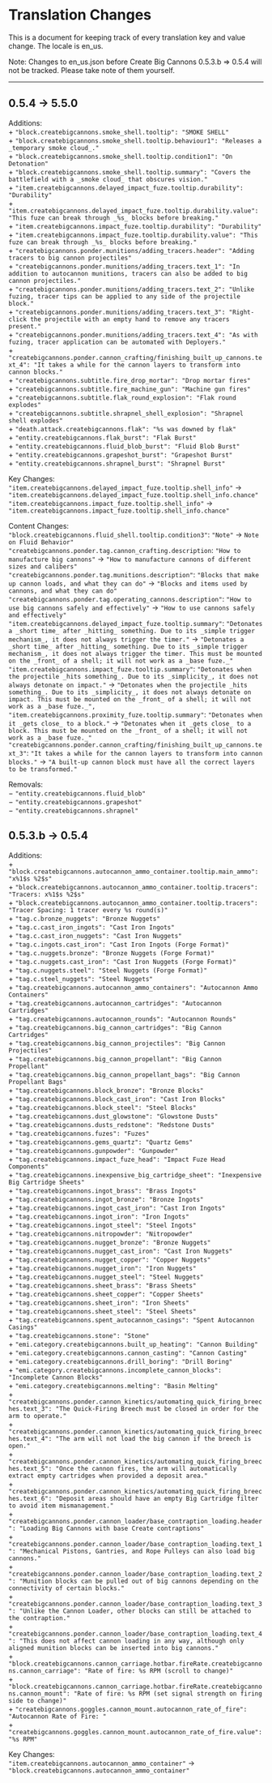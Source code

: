# Translation Changes

This is a document for keeping track of every translation key and value change. The locale is en_us.

Note: Changes to en_us.json before Create Big Cannons 0.5.3.b => 0.5.4 will not be tracked. Please take note of them yourself.

---

## 0.5.4 → 5.5.0

Additions: \
&plus; `"block.createbigcannons.smoke_shell.tooltip": "SMOKE SHELL"` \
&plus; `"block.createbigcannons.smoke_shell.tooltip.behaviour1": "Releases a _temporary smoke cloud_."` \
&plus; `"block.createbigcannons.smoke_shell.tooltip.condition1": "On Detonation"` \
&plus; `"block.createbigcannons.smoke_shell.tooltip.summary": "Covers the battlefield with a _smoke cloud_ that obscures vision."` \
&plus; `"item.createbigcannons.delayed_impact_fuze.tooltip.durability": "Durability"` \
&plus; `"item.createbigcannons.delayed_impact_fuze.tooltip.durability.value": "This fuze can break through _%s_ blocks before breaking."` \
&plus; `"item.createbigcannons.impact_fuze.tooltip.durability": "Durability"` \
&plus; `"item.createbigcannons.impact_fuze.tooltip.durability.value": "This fuze can break through _%s_ blocks before breaking."` \
&plus; `"createbigcannons.ponder.munitions/adding_tracers.header": "Adding tracers to big cannon projectiles"` \
&plus; `"createbigcannons.ponder.munitions/adding_tracers.text_1": "In addition to autocannon munitions, tracers can also be added to big cannon projectiles."` \
&plus; `"createbigcannons.ponder.munitions/adding_tracers.text_2": "Unlike fuzing, tracer tips can be applied to any side of the projectile block."` \
&plus; `"createbigcannons.ponder.munitions/adding_tracers.text_3": "Right-click the projectile with an empty hand to remove any tracers present."` \
&plus; `"createbigcannons.ponder.munitions/adding_tracers.text_4": "As with fuzing, tracer application can be automated with Deployers."` \
&plus; `"createbigcannons.ponder.cannon_crafting/finishing_built_up_cannons.text_4": "It takes a while for the cannon layers to transform into cannon blocks."` \
&plus; `"createbigcannons.subtitle.fire_drop_mortar": "Drop mortar fires"` \
&plus; `"createbigcannons.subtitle.fire_machine_gun": "Machine gun fires"` \
&plus; `"createbigcannons.subtitle.flak_round_explosion": "Flak round explodes"` \
&plus; `"createbigcannons.subtitle.shrapnel_shell_explosion": "Shrapnel shell explodes"` \
&plus; `"death.attack.createbigcannons.flak": "%s was downed by flak"` \
&plus; `"entity.createbigcannons.flak_burst": "Flak Burst"` \
&plus; `"entity.createbigcannons.fluid_blob_burst": "Fluid Blob Burst"` \
&plus; `"entity.createbigcannons.grapeshot_burst": "Grapeshot Burst"` \
&plus; `"entity.createbigcannons.shrapnel_burst": "Shrapnel Burst"`

Key Changes: \
`"item.createbigcannons.delayed_impact_fuze.tooltip.shell_info"` → `"item.createbigcannons.delayed_impact_fuze.tooltip.shell_info.chance"` \
`"item.createbigcannons.impact_fuze.tooltip.shell_info"` → `"item.createbigcannons.impact_fuze.tooltip.shell_info.chance"`

Content Changes: \
`"block.createbigcannons.fluid_shell.tooltip.condition3"`: `"Note"` → `Note on Fluid Behavior"` \
`"createbigcannons.ponder.tag.cannon_crafting.description`: `"How to manufacture big cannons"` → `"How to manufacture cannons of different sizes and calibers"` \
`"createbigcannons.ponder.tag.munitions.description"`: `"Blocks that make up cannon loads, and what they can do"` → `"Blocks and items used by cannons, and what they can do"` \
`"createbigcannons.ponder.tag.operating_cannons.description"`: `"How to use big cannons safely and effectively"` → `"How to use cannons safely and effectively"` \
`"item.createbigcannons.delayed_impact_fuze.tooltip.summary"`: `"Detonates a _short time_ after _hitting_ something. Due to its _simple trigger mechanism_, it does not always trigger the timer."` → `"Detonates a _short time_ after _hitting_ something. Due to its _simple trigger mechanism_, it does not always trigger the timer. This must be mounted on the _front_ of a shell; it will not work as a _base fuze._"` \
`"item.createbigcannons.impact_fuze.tooltip.summary"`: `"Detonates when the projectile _hits something_. Due to its _simplicity_, it does not always detonate on impact."` → `"Detonates when the projectile _hits something_. Due to its _simplicity_, it does not always detonate on impact. This must be mounted on the _front_ of a shell; it will not work as a _base fuze._",` \
`"item.createbigcannons.proximity_fuze.tooltip.summary"`: `"Detonates when it _gets close_ to a block."` → `"Detonates when it _gets close_ to a block. This must be mounted on the _front_ of a shell; it will not work as a _base fuze._"` \
`"createbigcannons.ponder.cannon_crafting/finishing_built_up_cannons.text_3"`: `"It takes a while for the cannon layers to transform into cannon blocks."` → `"A built-up cannon block must have all the correct layers to be transformed."`

Removals: \
&minus; `"entity.createbigcannons.fluid_blob"` \
&minus; `"entity.createbigcannons.grapeshot"` \
&minus; `"entity.createbigcannons.shrapnel"`

## 0.5.3.b → 0.5.4

Additions: \
&plus; `"block.createbigcannons.autocannon_ammo_container.tooltip.main_ammo": "x%1$s %2$s"` \
&plus; `"block.createbigcannons.autocannon_ammo_container.tooltip.tracers": "Tracers: x%1$s %2$s"` \
&plus; `"block.createbigcannons.autocannon_ammo_container.tooltip.tracers": "Tracer Spacing: 1 tracer every %s round(s)"` \
&plus; `"tag.c.bronze_nuggets": "Bronze Nuggets"` \
&plus; `"tag.c.cast_iron_ingots": "Cast Iron Ingots"` \
&plus; `"tag.c.cast_iron_nuggets": "Cast Iron Nuggets"` \
&plus; `"tag.c.ingots.cast_iron": "Cast Iron Ingots (Forge Format)"` \
&plus; `"tag.c.nuggets.bronze": "Bronze Nuggets (Forge Format)"` \
&plus; `"tag.c.nuggets.cast_iron": "Cast Iron Nuggets (Forge Format)"` \
&plus; `"tag.c.nuggets.steel": "Steel Nuggets (Forge Format)"` \
&plus; `"tag.c.steel_nuggets": "Steel Nuggets"` \
&plus; `"tag.createbigcannons.autocannon_ammo_containers": "Autocannon Ammo Containers"` \
&plus; `"tag.createbigcannons.autocannon_cartridges": "Autocannon Cartridges"` \
&plus; `"tag.createbigcannons.autocannon_rounds": "Autocannon Rounds"` \
&plus; `"tag.createbigcannons.big_cannon_cartridges": "Big Cannon Cartridges"` \
&plus; `"tag.createbigcannons.big_cannon_projectiles": "Big Cannon Projectiles"` \
&plus; `"tag.createbigcannons.big_cannon_propellant": "Big Cannon Propellant"` \
&plus; `"tag.createbigcannons.big_cannon_propellant_bags": "Big Cannon Propellant Bags"` \
&plus; `"tag.createbigcannons.block_bronze": "Bronze Blocks"` \
&plus; `"tag.createbigcannons.block_cast_iron": "Cast Iron Blocks"` \
&plus; `"tag.createbigcannons.block_steel": "Steel Blocks"` \
&plus; `"tag.createbigcannons.dust_glowstone": "Glowstone Dusts"` \
&plus; `"tag.createbigcannons.dusts_redstone": "Redstone Dusts"` \
&plus; `"tag.createbigcannons.fuzes": "Fuzes"` \
&plus; `"tag.createbigcannons.gems_quartz": "Quartz Gems"` \
&plus; `"tag.createbigcannons.gunpowder": "Gunpowder"` \
&plus; `"tag.createbigcannons.impact_fuze_head": "Impact Fuze Head Components"` \
&plus; `"tag.createbigcannons.inexpensive_big_cartridge_sheet": "Inexpensive Big Cartridge Sheets"` \
&plus; `"tag.createbigcannons.ingot_brass": "Brass Ingots"` \
&plus; `"tag.createbigcannons.ingot_bronze": "Bronze Ingots"` \
&plus; `"tag.createbigcannons.ingot_cast_iron": "Cast Iron Ingots"` \
&plus; `"tag.createbigcannons.ingot_iron": "Iron Ingots"` \
&plus; `"tag.createbigcannons.ingot_steel": "Steel Ingots"` \
&plus; `"tag.createbigcannons.nitropowder": "Nitropowder"` \
&plus; `"tag.createbigcannons.nugget_bronze": "Bronze Nuggets"` \
&plus; `"tag.createbigcannons.nugget_cast_iron": "Cast Iron Nuggets"` \
&plus; `"tag.createbigcannons.nugget_copper": "Copper Nuggets"` \
&plus; `"tag.createbigcannons.nugget_iron": "Iron Nuggets"` \
&plus; `"tag.createbigcannons.nugget_steel": "Steel Nuggets"` \
&plus; `"tag.createbigcannons.sheet_brass": "Brass Sheets"` \
&plus; `"tag.createbigcannons.sheet_copper": "Copper Sheets"` \
&plus; `"tag.createbigcannons.sheet_iron": "Iron Sheets"` \
&plus; `"tag.createbigcannons.sheet_steel": "Steel Sheets"` \
&plus; `"tag.createbigcannons.spent_autocannon_casings": "Spent Autocannon Casings"` \
&plus; `"tag.createbigcannons.stone": "Stone"` \
&plus; `"emi.category.createbigcannons.built_up_heating": "Cannon Building"` \
&plus; `"emi.category.createbigcannons.cannon_casting": "Cannon Casting"` \
&plus; `"emi.category.createbigcannons.drill_boring": "Drill Boring"` \
&plus; `"emi.category.createbigcannons.incomplete_cannon_blocks": "Incomplete Cannon Blocks"` \
&plus; `"emi.category.createbigcannons.melting": "Basin Melting"` \
&plus; `"createbigcannons.ponder.cannon_kinetics/automating_quick_firing_breeches.text_3": "The Quick-Firing Breech must be closed in order for the arm to operate."` \
&plus; `"createbigcannons.ponder.cannon_kinetics/automating_quick_firing_breeches.text_4": "The arm will not load the big cannon if the breech is open."` \
&plus; `"createbigcannons.ponder.cannon_kinetics/automating_quick_firing_breeches.text_5": "Once the cannon fires, the arm will automatically extract empty cartridges when provided a deposit area."` \
&plus; `"createbigcannons.ponder.cannon_kinetics/automating_quick_firing_breeches.text_6": "Deposit areas should have an empty Big Cartridge filter to avoid item mismanagement."` \
&plus; `"createbigcannons.ponder.cannon_loader/base_contraption_loading.header": "Loading Big Cannons with base Create contraptions"` \
&plus; `"createbigcannons.ponder.cannon_loader/base_contraption_loading.text_1": "Mechanical Pistons, Gantries, and Rope Pulleys can also load big cannons."` \
&plus; `"createbigcannons.ponder.cannon_loader/base_contraption_loading.text_2": "Munition blocks can be pulled out of big cannons depending on the connectivity of certain blocks."` \
&plus; `"createbigcannons.ponder.cannon_loader/base_contraption_loading.text_3": "Unlike the Cannon Loader, other blocks can still be attached to the contraption."` \
&plus; `"createbigcannons.ponder.cannon_loader/base_contraption_loading.text_4": "This does not affect cannon loading in any way, although only aligned munition blocks can be inserted into big cannons."` \
&plus; `"block.createbigcannons.cannon_carriage.hotbar.fireRate.createbigcannons.cannon_carriage": "Rate of fire: %s RPM (scroll to change)"` \
&plus; `"block.createbigcannons.cannon_carriage.hotbar.fireRate.createbigcannons.cannon_mount": "Rate of fire: %s RPM (set signal strength on firing side to change)"` \
&plus; `"createbigcannons.goggles.cannon_mount.autocannon_rate_of_fire": "Autocannon Rate of Fire: "` \
&plus; `"createbigcannons.goggles.cannon_mount.autocannon_rate_of_fire.value": "%s RPM"`

Key Changes: \
`"item.createbigcannons.autocannon_ammo_container"` → `"block.createbigcannons.autocannon_ammo_container"`
